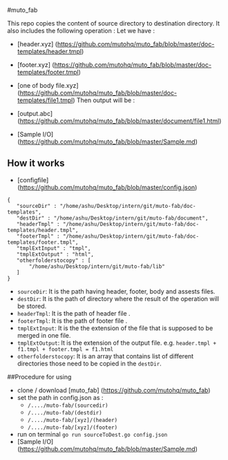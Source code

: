 #muto_fab

This repo copies the content of source directory to destination directory.
It also includes the following operation :
Let we have :
 * [header.xyz] (https://github.com/mutohq/muto_fab/blob/master/doc-templates/header.tmpl) 
 * [footer.xyz] (https://github.com/mutohq/muto_fab/blob/master/doc-templates/footer.tmpl)
 * [one of body file.xyz] (https://github.com/mutohq/muto_fab/blob/master/doc-templates/file1.tmpl)
Then output will be :  
 * [output.abc] (https://github.com/mutohq/muto_fab/blob/master/document/file1.html)

 * [Sample I/O] (https://github.com/mutohq/muto_fab/blob/master/Sample.md)

## How it works 
 * [configfile] (https://github.com/mutohq/muto_fab/blob/master/config.json)
 ```
 {
    "sourceDir" : "/home/ashu/Desktop/intern/git/muto-fab/doc-templates",
    "destDir" : "/home/ashu/Desktop/intern/git/muto-fab/document",
    "headerTmpl" : "/home/ashu/Desktop/intern/git/muto-fab/doc-templates/header.tmpl",
    "footerTmpl" : "/home/ashu/Desktop/intern/git/muto-fab/doc-templates/footer.tmpl",
    "tmplExtInput" : "tmpl", 
    "tmplExtOutput" : "html",
    "otherfolderstocopy" : [
        "/home/ashu/Desktop/intern/git/muto-fab/lib"
    ]
}

 ```
* `sourceDir`:
    It is the path having header, footer, body and assests files.
* `destDir`:
    It is the path of directory where the result of the operation will be stored.
* `headerTmpl`:
    It is the path of header file .
* `footerTmpl`:
    It is the path of footer file .
* `tmplExtInput`:
    It is the the extension of the file that is supposed to be merged in one file. 
* `tmplExtOutput`:
    It is the extension of the output file.
    e.g. `header.tmpl + f1.tmpl + footer.tmpl = f1.html`
* `otherfolderstocopy`: 
    It is an array that contains list of different directories those need to be copied 
    in the `destDir`.

##Procedure for using
* clone / download [muto_fab] (https://github.com/mutohq/muto_fab)
* set the path in config.json as : 
    * `/..../muto-fab/(sourcedir) `
    * `/..../muto-fab/(destdir) `
    * `/..../muto-fab/[xyz]/(header) `
    * `/..../muto-fab/[xyz]/(footer) `
* run on terminal `go run sourceToDest.go config.json`
* [Sample I/O] (https://github.com/mutohq/muto_fab/blob/master/Sample.md)    